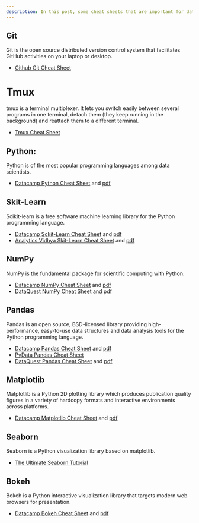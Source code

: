 ```yaml
---
description: In this post, some cheat sheets that are important for data scientists are listed.
---
```


## Git
Git is the open source distributed version control system that facilitates GitHub activities on your laptop or desktop.
* [Github Git Cheat Sheet](https://services.github.com/on-demand/downloads/github-git-cheat-sheet.pdf)

# Tmux
tmux is a terminal multiplexer. It lets you switch easily between several programs in one terminal, detach them (they keep running in the background) and reattach them to a different terminal.
* [Tmux Cheat Sheet](https://tmuxcheatsheet.com/)

## Python:
Python is of the most popular programming languages among data scientists.
* [Datacamp Python Cheat Sheet](https://www.datacamp.com/community/tutorials/python-data-science-cheat-sheet-basics) and [pdf](https://s3.amazonaws.com/assets.datacamp.com/blog_assets/PythonForDataScience.pdf)

## Skit-Learn
Scikit-learn is a free software machine learning library for the Python programming language.
* [Datacamp Sckit-Learn Cheat Sheet](https://www.datacamp.com/community/blog/scikit-learn-cheat-sheet) and [pdf](https://s3.amazonaws.com/assets.datacamp.com/blog_assets/Scikit_Learn_Cheat_Sheet_Python.pdf)
* [Analytics Vidhya Skit-Learn Cheat Sheet](https://www.analyticsvidhya.com/blog/2016/12/cheatsheet-scikit-learn-caret-package-for-python-r-respectively/) and [pdf](https://www.analyticsvidhya.com/infographics/Scikit-Learn-Infographic.pdf)

## NumPy
NumPy is the fundamental package for scientific computing with Python.
* [Datacamp NumPy Cheat Sheet](https://www.datacamp.com/community/blog/python-numpy-cheat-sheet) and [pdf](https://s3.amazonaws.com/assets.datacamp.com/blog_assets/Numpy_Python_Cheat_Sheet.pdf)
* [DataQuest NumPy Cheat Sheet](https://www.dataquest.io/blog/numpy-cheat-sheet/) and [pdf](https://www.dataquest.io/blog/images/cheat-sheets/numpy-cheat-sheet.pdf)

## Pandas
Pandas is an open source, BSD-licensed library providing high-performance, easy-to-use data structures and data analysis tools for the Python programming language.
* [Datacamp Pandas Cheat Sheet](https://www.datacamp.com/community/blog/python-pandas-cheat-sheet) and [pdf](https://s3.amazonaws.com/assets.datacamp.com/blog_assets/PandasPythonForDataScience.pdf)
* [PyData Pandas Cheat Sheet](https://github.com/pandas-dev/pandas/blob/master/doc/cheatsheet/Pandas_Cheat_Sheet.pdf)
* [DataQuest Pandas Cheat Sheet](https://www.dataquest.io/blog/pandas-cheat-sheet/) and [pdf](https://www.dataquest.io/blog/images/cheat-sheets/pandas-cheat-sheet.pdf)

## Matplotlib
Matplotlib is a Python 2D plotting library which produces publication quality figures in a variety of hardcopy formats and interactive environments across platforms.
* [Datacamp Matplotlib Cheat Sheet](https://www.datacamp.com/community/blog/python-matplotlib-cheat-sheet) and [pdf](https://s3.amazonaws.com/assets.datacamp.com/blog_assets/Python_Matplotlib_Cheat_Sheet.pdf)

## Seaborn
Seaborn is a Python visualization library based on matplotlib.
* [The Ultimate Seaborn Tutorial](https://elitedatascience.com/python-seaborn-tutorial)
 
## Bokeh
Bokeh is a Python interactive visualization library that targets modern web browsers for presentation.
* [Datacamp Bokeh Cheat Sheet](https://www.datacamp.com/community/blog/bokeh-cheat-sheet-python) and [pdf](https://s3.amazonaws.com/assets.datacamp.com/blog_assets/Python_Bokeh_Cheat_Sheet.pdf)